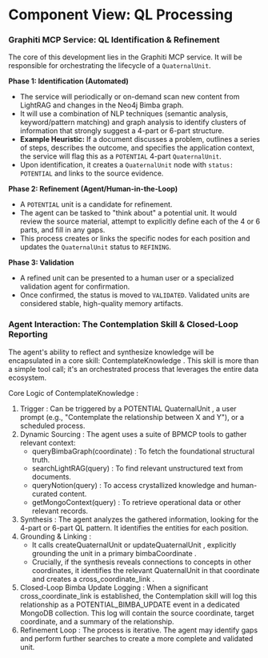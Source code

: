 # Component View: QL Processing

### Graphiti MCP Service: QL Identification & Refinement

The core of this development lies in the Graphiti MCP service. It will be responsible for orchestrating the lifecycle of a `QuaternalUnit`.

**Phase 1: Identification (Automated)**
- The service will periodically or on-demand scan new content from LightRAG and changes in the Neo4j Bimba graph.
- It will use a combination of NLP techniques (semantic analysis, keyword/pattern matching) and graph analysis to identify clusters of information that strongly suggest a 4-part or 6-part structure.
- **Example Heuristic:** If a document discusses a problem, outlines a series of steps, describes the outcome, and specifies the application context, the service will flag this as a `POTENTIAL` 4-part `QuaternalUnit`.
- Upon identification, it creates a `QuaternalUnit` node with `status: POTENTIAL` and links to the source evidence.

**Phase 2: Refinement (Agent/Human-in-the-Loop)**
- A `POTENTIAL` unit is a candidate for refinement.
- The agent can be tasked to "think about" a potential unit. It would review the source material, attempt to explicitly define each of the 4 or 6 parts, and fill in any gaps.
- This process creates or links the specific nodes for each position and updates the `QuaternalUnit` status to `REFINING`.

**Phase 3: Validation**
- A refined unit can be presented to a human user or a specialized validation agent for confirmation.
- Once confirmed, the status is moved to `VALIDATED`. Validated units are considered stable, high-quality memory artifacts.

### Agent Interaction: The Contemplation Skill & Closed-Loop Reporting
The agent's ability to reflect and synthesize knowledge will be encapsulated in a core skill: ContemplateKnowledge . This skill is more than a simple tool call; it's an orchestrated process that leverages the entire data ecosystem.

Core Logic of ContemplateKnowledge :

1. Trigger : Can be triggered by a POTENTIAL QuaternalUnit , a user prompt (e.g., "Contemplate the relationship between X and Y"), or a scheduled process.
2. Dynamic Sourcing : The agent uses a suite of BPMCP tools to gather relevant context:
   - queryBimbaGraph(coordinate) : To fetch the foundational structural truth.
   - searchLightRAG(query) : To find relevant unstructured text from documents.
   - queryNotion(query) : To access crystallized knowledge and human-curated content.
   - getMongoContext(query) : To retrieve operational data or other relevant records.
3. Synthesis : The agent analyzes the gathered information, looking for the 4-part or 6-part QL pattern. It identifies the entities for each position.
4. Grounding & Linking :
   - It calls createQuaternalUnit or updateQuaternalUnit , explicitly grounding the unit in a primary bimbaCoordinate .
   - Crucially, if the synthesis reveals connections to concepts in other coordinates, it identifies the relevant QuaternalUnit in that coordinate and creates a cross_coordinate_link .
5. Closed-Loop Bimba Update Logging : When a significant cross_coordinate_link is established, the Contemplation skill will log this relationship as a POTENTIAL_BIMBA_UPDATE event in a dedicated MongoDB collection. This log will contain the source coordinate, target coordinate, and a summary of the relationship.
6. Refinement Loop : The process is iterative. The agent may identify gaps and perform further searches to create a more complete and validated unit.
